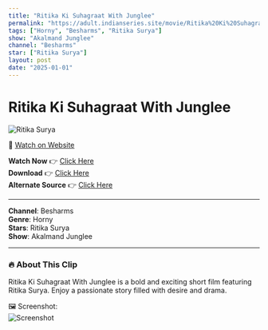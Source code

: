 ```yaml
---
title: "Ritika Ki Suhagraat With Junglee"
permalink: "https://adult.indianseries.site/movie/Ritika%20Ki%20Suhagraat%20With%20Junglee"
tags: ["Horny", "Besharms", "Ritika Surya"]
show: "Akalmand Junglee"
channel: "Besharms"
star: ["Ritika Surya"]
layout: post
date: "2025-01-01"
---
```


# Ritika Ki Suhagraat With Junglee

![Ritika Surya](https://shorts.desisins.com/wp-content/uploads/2024/07/Ritika-Surya-DesiSins.com_.jpg)

🔗 [Watch on Website](https://adult.indianseries.site/movie/Ritika%20Ki%20Suhagraat%20With%20Junglee)

**Watch Now** 👉 [Click Here](https://adult.indianseries.site/movie/Ritika%20Ki%20Suhagraat%20With%20Junglee)  
**Download** 👉 [Click Here](https://adult.indianseries.site/movie/Ritika%20Ki%20Suhagraat%20With%20Junglee)  
**Alternate Source** 👉 [Click Here](https://adult.indianseries.site/movie/Ritika%20Ki%20Suhagraat%20With%20Junglee)

---

**Channel**: Besharms  
**Genre**: Horny  
**Stars**: Ritika Surya  
**Show**: Akalmand Junglee

---

### 🔥 About This Clip

Ritika Ki Suhagraat With Junglee is a bold and exciting short film featuring Ritika Surya. Enjoy a passionate story filled with desire and drama.
 
🖼️ Screenshot:  
![Screenshot](https://shorts.desisins.com/wp-content/uploads/2024/07/Ritika-Surya-DesiSins.com_.jpg)
